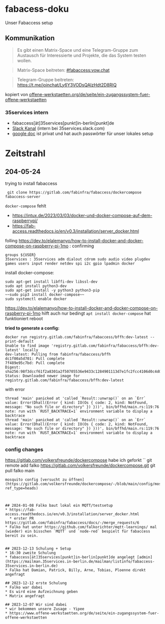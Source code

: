 # fabacess-doku
Unser Fabaccess setup

## Kommunikation

> Es gibt einen Matrix-Space und eine Telegram-Gruppe zum Austausch für Interessierte und Projekte, die das System testen wollen.

> Matrix-Space beitreten: [#fabaccess:vow.chat](https://app.element.io/#/room/#fabaccess:vow.chat)

> Telegram-Gruppe beitreten: https://t.me/joinchat/Ly6Y3VODsQAlzHdt2D8RlQ

kopiert von [offene-werkstaetten.org/de/seite/ein-zugangssystem-fuer-offene-werkstaetten](https://www.offene-werkstaetten.org/de/seite/ein-zugangssystem-fuer-offene-werkstaetten)

### 35services intern
* fabaccess[ät]35services[punkt]in-berlin[punkt]de
* [Slack Kanal](https://35services.slack.com/archives/C069XFDTC9G) (intern bei 35services.slack.com)
* [google doc](https://docs.google.com/document/d/1mZ4q9aeXbiIsVolyeHUPPtWCRi8ltKP_bN-eaYpCWPk/edit) ist privat und hat auch passwörter für unser lokales setup

# Zeitstrahl

## 204-05-24 

trying to install fabaccess
```
 git clone https://gitlab.com/fabinfra/fabaccess/dockercompose fabaccess-server
``` 

`docker-compose` fehlt
* https://intux.de/2023/03/03/docker-und-docker-compose-auf-dem-raspberrypi/
* https://fab-access.readthedocs.io/en/v0.3/installation/server_docker.html

folling https://dev.to/elalemanyo/how-to-install-docker-and-docker-compose-on-raspberry-pi-1mo :
confirming
```
groups ${USER}                    
35services : 35services adm dialout cdrom sudo audio video plugdev games users input render netdev spi i2c gpio lpadmin docker
```
install docker-compose:
```
sudo apt-get install libffi-dev libssl-dev
sudo apt install python3-dev
sudo apt-get install -y python3 python3-pip
~~sudo pip3 install docker-compose~~
sudo systemctl enable docker
```

https://dev.to/elalemanyo/how-to-install-docker-and-docker-compose-on-raspberry-pi-1mo hilft auch nur bedingt
`apt install docker-compose` hat funktioniert
reboot



**tried to generate a config:**
```
docker run registry.gitlab.com/fabinfra/fabaccess/bffh:dev-latest --print-default                       
Unable to find image 'registry.gitlab.com/fabinfra/fabaccess/bffh:dev-latest' locally
dev-latest: Pulling from fabinfra/fabaccess/bffh
dc1f00a5d701: Pull complete 
7f489e95c7bd: Pull complete 
Digest: sha256:98f3dccf61f2a8301a2f50705536e9433c1284901113d7e1fc2fcc4106d0c4d0
Status: Downloaded newer image for registry.gitlab.com/fabinfra/fabaccess/bffh:dev-latest
```
with error
```
thread 'main' panicked at 'called `Result::unwrap()` on an `Err` value: Error(Dhall(Error { kind: IO(Os { code: 2, kind: NotFound, message: "No such file or directory" }) }))', bin/bffhd/main.rs:119:76
note: run with `RUST_BACKTRACE=1` environment variable to display a backtrace
thread 'main' panicked at 'called `Result::unwrap()` on an `Err` value: Error(Dhall(Error { kind: IO(Os { code: 2, kind: NotFound, message: "No such file or directory" }) }))', bin/bffhd/main.rs:119:76
note: run with `RUST_BACKTRACE=1` environment variable to display a backtrace
```

### config changes
https://gitlab.com/volkersfreunde/dockercompose habe ich geforkt
``
git remote add falko https://gitlab.com/volkersfreunde/dockercompose.git
git pull falko main
```
mosquito config [versucht zu öffnen](https://gitlab.com/volkersfreunde/dockercompose/-/blob/main/config/mosquitto/mosquitto.conf?ref_type=heads)



## 2024-01-08 Falko baut lokal ein MQTT/testsetup
* https://fab-access.readthedocs.io/en/v0.3/installation/server_docker.html
  * erster PR https://gitlab.com/fabinfra/fabaccess/docs/-/merge_requests/6
* Falko hat unter https://github.com/falkorichter/mqtt-learnings/ mal (wieder) ein bisschen `MQTT` und `node-red` bespielt für fabaccess bereit zu sein.


## 2023-12-13 Schulung + Setup
* 16:30 zweite Schulung
* fabaccess[ät]35services[punkt]in-berlin[punkt]de angelegt [admin](https://mailman.35services.in-berlin.de/mailman/listinfo/fabaccess-35services.in-berlin.de)
* Falko hat Damian, Patrick, Billy, Arne, Tobias, Ploenne direkt angefragt

## 2023-12-12 erste Schulung
* Falko war dabei
* Es wird eine Aufzeichnung geben
* Matrix angefragt

## 2023-12-07 Wir sind dabei 
* wir bekommen unsere Zusage - Yipee
* https://www.offene-werkstaetten.org/de/seite/ein-zugangssystem-fuer-offene-werkstaetten
